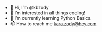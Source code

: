 - 👋 Hi, I’m @kbzody
- 👀 I’m interested in all things coding!
- 🌱 I’m currently learning Python Basics.
- 📫 How to reach me kara.zody@hey.com

<!---
kbzody/kbzody is a ✨ special ✨ repository because its `README.md` (this file) appears on your GitHub profile.
You can click the Preview link to take a look at your changes.
--->
